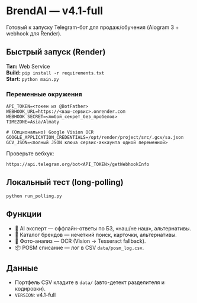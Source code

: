 # BrendAI — v4.1-full

Готовый к запуску Telegram-бот для продаж/обучения (Aiogram 3 + webhook для Render).

## Быстрый запуск (Render)

**Тип:** Web Service  
**Build:** `pip install -r requirements.txt`  
**Start:** `python main.py`

### Переменные окружения
```
API_TOKEN=<токен из @BotFather>
WEBHOOK_URL=https://<ваш-сервис>.onrender.com
WEBHOOK_SECRET=<любой_секрет_без_пробелов>
TIMEZONE=Asia/Almaty

# (Опционально) Google Vision OCR
GOOGLE_APPLICATION_CREDENTIALS=/opt/render/project/src/.gcv/sa.json
GCV_JSON=<полный JSON ключа сервис-аккаунта одной переменной>
```

Проверьте вебхук:
```
https://api.telegram.org/bot<API_TOKEN>/getWebhookInfo
```

## Локальный тест (long-polling)
```
python run_polling.py
```

## Функции
- 🧠 AI эксперт — оффлайн-ответы по БЗ, «наш/не наш», альтернативы.
- 🔎 Каталог брендов — нечеткий поиск, карточки, альтернативы.
- 📸 Фото-анализ — OCR (Vision → Tesseract fallback).
- 📦 POSM списание — лог в CSV `data/posm_log.csv`.

## Данные
- Портфель CSV кладите в `data/` (авто-детект разделителя и кодировки).
- `VERSION`: v4.1-full
